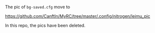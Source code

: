 The pic of `bg-saved.cfg` move to

https://github.com/CanftIn/MyRC/tree/master/.config/nitrogen/leimu_pic

In this repo, the pics have been deleted.